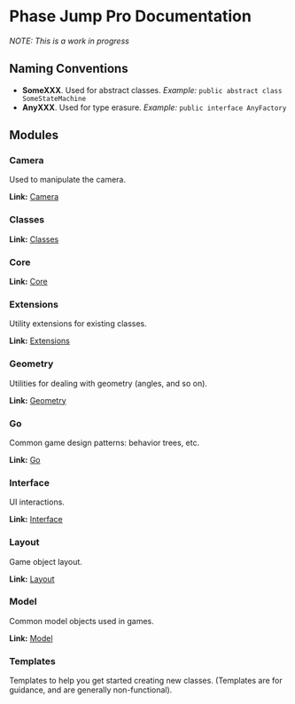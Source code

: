 # Phase Jump Pro Documentation

_NOTE: This is a work in progress_

## Naming Conventions

- **SomeXXX**. Used for abstract classes. _Example:_ `public abstract class SomeStateMachine`
- **AnyXXX**. Used for type erasure. _Example:_ `public interface AnyFactory`

## Modules

### Camera

Used to manipulate the camera.

**Link:** [Camera](modules/camera.md)

### Classes

**Link:** [Classes](modules/classes.md)

### Core

**Link:** [Core](modules/core.md)

### Extensions

Utility extensions for existing classes.

**Link:** [Extensions](modules/extensions.md)

### Geometry

Utilities for dealing with geometry (angles, and so on).

**Link:** [Geometry](modules/geometry.md)

### Go

Common game design patterns: behavior trees, etc.

**Link:** [Go](modules/go.md)

### Interface

UI interactions.

**Link:** [Interface](modules/interface/interface.md)


### Layout

Game object layout.

**Link:** [Layout](modules/layout/layout.md)


### Model

Common model objects used in games.

**Link:** [Model](modules/model/model.md)

### Templates

Templates to help you get started creating new classes. (Templates are for guidance, and are generally non-functional).
